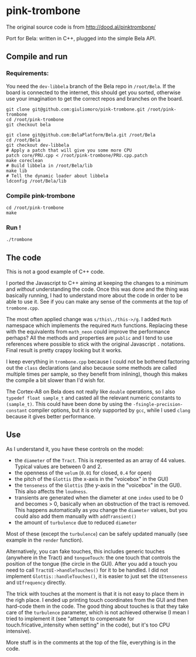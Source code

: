 # pink-trombone

The original source code is from http://dood.al/pinktrombone/

Port for Bela: written in C++, plugged into the simple Bela API.

## Compile and run

### Requirements:

You need the `dev-libbela` branch of the Bela repo in `/root/Bela`.
If the board is connected to the internet, this should get you sorted, otherwise use your imagination to get the correct repos and branches on the board.

```
git clone git@github.com:giuliomoro/pink-trombone.git /root/pink-trombone 
cd /root/pink-trombone
git checkout bela

git clone git@github.com:BelaPlatform/Bela.git /root/Bela
cd /root/Bela
git checkout dev-libbela
# Apply a patch that will give you some more CPU
patch core/PRU.cpp < /root/pink-trombone/PRU.cpp.patch
make coreclean
# Build libbela in /root/Bela/lib
make lib
# Tell the dynamic loader about libbela
ldconfig /root/Bela/lib
```

### Compile pink-trombone

```
cd /root/pink-trombone
make
```

### Run !

```
./trombone
```

## The code

This is not a good example of C++ code.

I ported the Javascript to C++ aiming at keeping the changes to a minimum and *without* understanding the code.
Once this was done and the thing was basically running, I had to understand more about the code in order to be able to use it. See if you can make any sense of the comments at the top of `trombone.cpp`.

The most often applied change was `s/this\./this->/g`.
I added `Math` namespace which implements the required `Math` functions. Replacing these with the equivalents from `math_neon` could improve the performance perhaps?
All the methods and properties are `public` and I tend to use references where possible to stick with the original Javascript `.` notations.
Final result is pretty crappy looking but it works.

I keep everything in `trombone.cpp` because I could not be bothered factoring out the `class` declarations (and also because some methods are called multiple times per sample, so they benefit from inlining), though this makes the compile a bit slower than I'd wish for.

The Cortex-A8 on Bela does not really like `double` operations, so I also `typedef float sample_t` and casted all the relevant numeric constants to `(sample_t)`.
This could have been done by using the `-fsingle-precision-constant` compiler options, but it is only supported by `gcc`, while I used `clang` because it gives better performance.


## Use

As I understand it, you have these controls on the model:

* the `diameter` of the `Tract`. This is represented as an array of 44 values. Typical values are between 0 and 2.
* the openness of the `velum` (`0.01` for closed, `0.4` for open)
* the pitch of the `Glottis` (the x-axis in the "voicebox" in the GUI)
* the `tenseness` of the `Glottis` (the y-axis in the "voicebox" in the GUI). This also affects the `loudness`.
* transients are generated when the diameter at one `index` used to be 0 and becomes > 0, basically when an obstruction of the tract is removed. This happens automatically as you change the `diameter` values, but you could also add them manually with `addTransient()`
* the amount of `turbulence` due to reduced `diameter`

Most of these (except the `turbulence`) can be safely updated manually (see example in the `render` function).

Alternatively, you can fake touches, this includes generic touches (anywhere in the Tract) and `tongueTouch`: the one touch that controls the position of the tongue (the circle in the GUI).
After you add a touch you need to call `TractUI->handleTouches()` for it to be handled.
I did not implement `Glottis::handleTouches()`, it is easier to just set the `UItenseness` and `UIfrequency` directly.

The trick with touches at the moment is that it is not easy to place them in the righ place. I ended up printing touch coordinates from the GUI and then hard-code them in the code.
The good thing about touches is that they take care of the `turbulence` parameter, which is not achieved otherwise (I mean I tried to implement it (see "attempt to compensate for touch.fricative_intensity when setting" in the code), but it's too CPU intensive).

More stuff is in the comments at the top of the file, everything is in the code.
